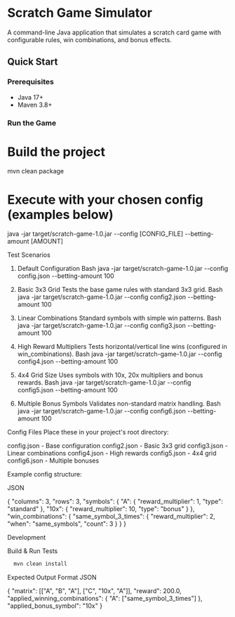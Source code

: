 # Scratch Game Simulator

A command-line Java application that simulates a scratch card game with configurable rules, win combinations, and bonus effects.

## Quick Start

### Prerequisites

-   Java 17+
-   Maven 3.8+

### Run the Game


# Build the project
mvn clean package

# Execute with your chosen config (examples below)
java -jar target/scratch-game-1.0.jar --config [CONFIG_FILE] --betting-amount [AMOUNT]


Test Scenarios
1. Default Configuration
Bash
java -jar target/scratch-game-1.0.jar --config config.json --betting-amount 100

2. Basic 3x3 Grid
Tests the base game rules with standard 3x3 grid.
Bash
java -jar target/scratch-game-1.0.jar --config config2.json --betting-amount 100

3. Linear Combinations
Standard symbols with simple win patterns.
Bash
java -jar target/scratch-game-1.0.jar --config config3.json --betting-amount 100

4. High Reward Multipliers
Tests horizontal/vertical line wins (configured in win_combinations).
Bash
java -jar target/scratch-game-1.0.jar --config config4.json --betting-amount 100

5. 4x4 Grid Size
Uses symbols with 10x, 20x multipliers and bonus rewards.
Bash
java -jar target/scratch-game-1.0.jar --config config5.json --betting-amount 100

6. Multiple Bonus Symbols
Validates non-standard matrix handling.
Bash
java -jar target/scratch-game-1.0.jar --config config6.json --betting-amount 100


Config Files
Place these in your project's root directory:

config.json - Base configuration
config2.json - Basic 3x3 grid
config3.json - Linear combinations
config4.json - High rewards
config5.json - 4x4 grid
config6.json - Multiple bonuses


Example config structure:

JSON

{
  "columns": 3,
  "rows": 3,
  "symbols": {
    "A": { "reward_multiplier": 1, "type": "standard" },
    "10x": { "reward_multiplier": 10, "type": "bonus" }
  },
  "win_combinations": {
    "same_symbol_3_times": {
      "reward_multiplier": 2,
      "when": "same_symbols",
      "count": 3
    }
  }
}


Development

Build & Run Tests
```bash
  mvn clean install
```

Expected Output Format
JSON

{
  "matrix": [["A", "B", "A"], ["C", "10x", "A"]],
  "reward": 200.0,
  "applied_winning_combinations": {
    "A": ["same_symbol_3_times"]
  },
  "applied_bonus_symbol": "10x"
}